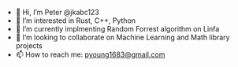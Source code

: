 - 👋 Hi, I’m Peter @jkabc123
- 👀 I’m interested in Rust, C++, Python
- 🌱 I’m currently implmenting Random Forrest algorithm on Linfa
- 💞️ I’m looking to collaborate on Machine Learning and Math library projects
- 📫 How to reach me: pyoung1683@gmail.com

<!---
jkabc123/jkabc123 is a ✨ special ✨ repository because its `README.md` (this file) appears on your GitHub profile.
You can click the Preview link to take a look at your changes.
--->
